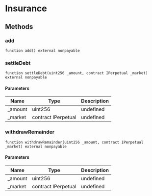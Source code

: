 # Insurance









## Methods

### add

```solidity
function add() external nonpayable
```






### settleDebt

```solidity
function settleDebt(uint256 _amount, contract IPerpetual _market) external nonpayable
```





#### Parameters

| Name | Type | Description |
|---|---|---|
| _amount | uint256 | undefined
| _market | contract IPerpetual | undefined

### withdrawRemainder

```solidity
function withdrawRemainder(uint256 _amount, contract IPerpetual _market) external nonpayable
```





#### Parameters

| Name | Type | Description |
|---|---|---|
| _amount | uint256 | undefined
| _market | contract IPerpetual | undefined




